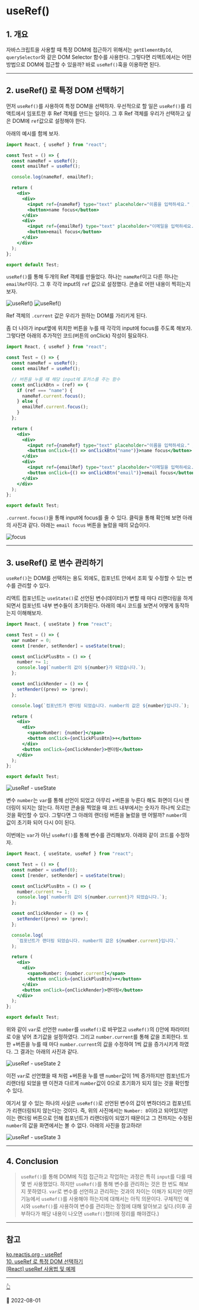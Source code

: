 # useRef()

## 1. 개요

자바스크립트을 사용할 때 특정 DOM에 접근하기 위해서는 `getElementById`, `querySelector`와 같은 DOM Selector 함수를 사용한다. 그렇다면 리액트에서는 어떤 방법으로 DOM에 접근할 수 있을까? 바로 `useRef()`훅을 이용하면 된다.

---

## 2. useRef() 로 특정 DOM 선택하기

먼저 `useRef()`를 사용하여 특정 DOM을 선택하자. 우선적으로 할 일은 `useRef()`를 리액트에서 임포트한 후 Ref 객체를 만드는 일이다. 그 후 Ref 객체를 우리가 선택하고 싶은 DOM에 `ref`값으로 설정해야 한다.

아래의 예시를 함께 보자.

```jsx
import React, { useRef } from "react";

const Test = () => {
  const nameRef = useRef();
  const emailRef = useRef();

  console.log(nameRef, emailRef);

  return (
    <div>
      <div>
        <input ref={nameRef} type="text" placeholder="이름을 입력하세요." />
        <button>name focus</button>
      </div>
      <div>
        <input ref={emailRef} type="text" placeholder="이메일을 입력하세요." />
        <button>email focus</button>
      </div>
    </div>
  );
};

export default Test;
```

`useRef()`를 통해 두개의 Ref 객체를 만들었다. 하나는 `nameRef`이고 다른 하나는 `emailRef`이다. 그 후 각각 input의 `ref` 값으로 설정했다. 콘솔로 어떤 내용이 찍히는지 보자.

![useRef()](../../image/React/UseRef/useRef1.png) ![useRef()](../../image/React/UseRef/useRef2.png)

Ref 객체의 `.current` 값은 우리가 원하는 DOM를 가리키게 된다.

좀 더 나아가 input옆에 위치한 버튼을 누를 때 각각의 input에 focus를 주도록 해보자. 그렇다면 아래의 추가적인 코드(버튼의 onClick) 작성이 필요하다.

```jsx
import React, { useRef } from "react";

const Test = () => {
  const nameRef = useRef();
  const emailRef = useRef();

  // 버튼을 누를 때 해당 input에 포커스를 주는 함수
  const onClickBtn = (ref) => {
    if (ref === "name") {
      nameRef.current.focus();
    } else {
      emailRef.current.focus();
    }
  };

  return (
    <div>
      <div>
        <input ref={nameRef} type="text" placeholder="이름을 입력하세요." />
        <button onClick={() => onClickBtn("name")}>name focus</button>
      </div>
      <div>
        <input ref={emailRef} type="text" placeholder="이메일을 입력하세요." />
        <button onClick={() => onClickBtn("email")}>email focus</button>
      </div>
    </div>
  );
};

export default Test;
```

`.current.focus()`을 통해 input에 focus를 줄 수 있다. 클릭을 통해 확인해 보면 아래의 사진과 같다. 아래는 `email focus` 버튼을 눌렀을 때의 모습이다.

![focus](../../image/React/UseRef/focus.png)

---

## 3. useRef() 로 변수 관리하기

`useRef()`는 DOM를 선택하는 용도 외에도, 컴포넌트 안에서 조회 및 수정할 수 있는 변수를 관리할 수 있다.

리액트 컴포넌트는 `useState()`로 선언된 변수(데이터)가 변할 때 마다 리랜더링을 하게 되면서 컴포넌트 내부 변수들이 초기화된다. 아래의 예시 코드를 보면서 어떻게 동작하는지 이해해보자.

```jsx
import React, { useState } from "react";

const Test = () => {
  var number = 0;
  const [render, setRender] = useState(true);

  const onClickPlusBtn = () => {
    number += 1;
    console.log(`number의 값이 ${number}가 되었습니다.`);
  };

  const onClickRender = () => {
    setRender((prev) => !prev);
  };

  console.log(`컴포넌트가 랜더링 되었습니다. number의 값은 ${number}입니다.`);

  return (
    <div>
      <div>
        <span>Number: {number}</span>
        <button onClick={onClickPlusBtn}>+</button>
      </div>
      <button onClick={onClickRender}>랜더링</button>
    </div>
  );
};

export default Test;
```

![useRef - useState](../../image/React/UseRef/useRef-useState.png)

변수 `number`는 `var`를 통해 선언이 되었고 아무리 +버튼을 누른다 해도 화면이 다시 랜더링이 되지는 않는다. 하지만 콘솔을 찍었을 때 코드 내부에서는 숫자가 하나씩 오르는 것을 확인할 수 있다. 그렇다면 그 아래의 랜더링 버튼을 눌렀을 땐 어떨까? `number`의 값이 초기화 되어 다시 0이 된다.

이번에는 `var`가 아닌 `useRef()`를 통해 변수를 관리해보자. 아래와 같이 코드를 수정하자.

```jsx
import React, { useState, useRef } from "react";

const Test = () => {
  const number = useRef(0);
  const [render, setRender] = useState(true);

  const onClickPlusBtn = () => {
    number.current += 1;
    console.log(`number의 값이 ${number.current}가 되었습니다.`);
  };

  const onClickRender = () => {
    setRender((prev) => !prev);
  };

  console.log(
    `컴포넌트가 랜더링 되었습니다. number의 값은 ${number.current}입니다.`
  );

  return (
    <div>
      <div>
        <span>Number: {number.current}</span>
        <button onClick={onClickPlusBtn}>+</button>
      </div>
      <button onClick={onClickRender}>랜더링</button>
    </div>
  );
};

export default Test;
```

위와 같이 `var`로 선언한 `number`를 `useRef()`로 바꾸었고 `useRef()`의 ()안에 파라미터로 0을 넣어 초기값을 설정하였다. 그리고 `number.current`를 통해 값을 조회한다. 또한 +버튼을 누를 때 마다 `number.current`의 값을 수정하여 1씩 값을 증가시키게 하였다. 그 결과는 아래의 사진과 같다.

![useRef - useState 2](../../image/React/UseRef/useRef-useState2.png)

이전 `var`로 선언했을 때 처럼 +버튼을 누를 땐 `number`값이 1씩 증가하지만 컴포넌트가 리랜더링 되었을 땐 이전과 다르게 `number`값이 0으로 초기화가 되지 않는 것을 확인할 수 있다.

여기서 알 수 있는 하나의 사실은 `useRef()`로 선언된 변수의 값이 변하더라고 컴포넌트가 리랜더링되지 않는다는 것이다. 즉, 위의 사진에서는 `Number: 8`이라고 되어있지만 이는 랜더링 버튼으로 인해 컴포넌트가 리랜더링이 되었기 때문이고 그 전까지는 수정된 `number`의 값을 화면에서는 볼 수 없다. 아래의 사진을 참고하라!

![useRef - useState 3](/image/React/UseRef/useRef-useState3.png)

---

## 4. Conclusion

> `useRef()`를 통해 DOM에 직접 접근하고 작업하는 과정은 특히 `input`를 다룰 때 몇 번 사용했었다. 하지만 `useRef()`를 통해 변수를 관리하는 것은 한 번도 해보지 못하였다. `var`로 변수를 선언하고 관리하는 것과의 차이는 이해가 되지만 어떤 기능에서 `useRef()`를 사용해야 하는지에 대해서는 아직 의문이다. 구체적인 예시와 `useRef()`를 사용하여 변수를 관리하는 장점에 대해 알아보고 싶다.(이후 공부하다가 해당 내용이 나오면 `useRef()`챕터에 정리를 해야겠다.)

---

## 참고

[ko.reactjs.org - useRef](https://ko.reactjs.org/docs/hooks-reference.html#useref)\
[10. useRef 로 특정 DOM 선택하기](https://react.vlpt.us/basic/10-useRef.html)\
[\[React\] useRef 사용법 및 예제](https://itprogramming119.tistory.com/entry/React-useRef-%EC%82%AC%EC%9A%A9%EB%B2%95-%EB%B0%8F-%EC%98%88%EC%A0%9C)

---

[👆](UseRef.md#useref)

📅 2022-08-01
